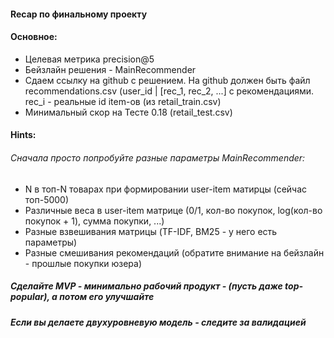 #### Recap по финальному проекту

#### Основное:
- Целевая метрика precision@5
- Бейзлайн решения - MainRecommender
- Сдаем ссылку на github с решением. На github должен быть файл recommendations.csv (user_id | [rec_1, rec_2, ...] с рекомендациями. rec_i - реальные id item-ов (из retail_train.csv)
- Минимальный скор на Тесте 0.18 (retail_test.csv)

#### Hints:

###### Сначала просто попробуйте разные параметры MainRecommender:

- N в топ-N товарах при формировании user-item матирцы (сейчас топ-5000)
- Различные веса в user-item матрице (0/1, кол-во покупок, log(кол-во покупок + 1), сумма покупки, ...)
- Разные взвешивания матрицы (TF-IDF, BM25 - у него есть параметры)
- Разные смешивания рекомендаций (обратите внимание на бейзлайн - прошлые покупки юзера)

##### Сделайте MVP - минимально рабочий продукт - (пусть даже top-popular), а потом его улучшайте

##### Если вы делаете двухуровневую модель - следите за валидацией

